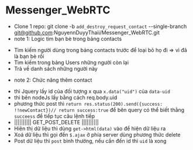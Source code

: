 # Messenger_WebRTC
- Clone 1 repo: git clone -b `add_destroy_request_contact` --single-branch git@github.com:NguyennDuyyThaii/Messenger_WebRTC.git
- note 1: Logic tìm bạn bè trong bảng contacts
 + Tìm kiếm người dùng trong bảng contacts trước để loại bỏ họ đi => vì đã là bạn bè rồi
 + Tìm kiếm trong bảng Users những người còn lại
 + Trả về danh sách những người này
- note 2: Chức năng thêm contact
 + thì Jquery lấy id của đối tượng x qua `x.data("uid")` của `data-uid`
 + thì bên nodeJs lấy bằng cách req.body.uid
 + phương thức post thì `return res.status(200).send({success: !!newContact})// return success:true` để bên query có thể biết thằng `succeess` để tiếp tục câu lệnh tiếp
 + |||||||||| GET_POST_DELETE ||||||||||
 + Hiên thị dữ liệu thì dùng `get->html(data)` vào để hiện dữ liệu ra
 + Xoá dữ liệu thì gọi đến `$.ajax` ở phía server dùng phương thức delete
 + Post dữ liệu thì `post` bình thường, nếu cần đến id thì `uid` là xong 
